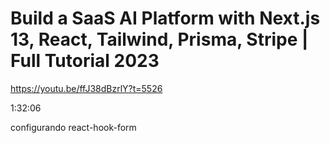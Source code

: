 # Build a SaaS AI Platform with Next.js 13, React, Tailwind, Prisma, Stripe | Full Tutorial 2023

https://youtu.be/ffJ38dBzrlY?t=5526

1:32:06

configurando react-hook-form